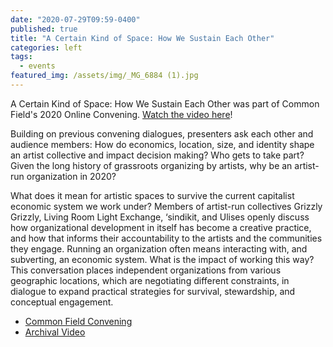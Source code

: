 ```yaml
---
date: "2020-07-29T09:59-0400"
published: true
title: "A Certain Kind of Space: How We Sustain Each Other"
categories: left
tags:
  - events
featured_img: /assets/img/_MG_6884 (1).jpg
---
```


A Certain Kind of Space: How We Sustain Each Other was part of Common Field's 2020 Online Convening. [Watch the video here](https://www.commonfield.org/convenings/3248/documentation/4170/a-certain-kind-of-space-how-we-sustain-each-other)!

Building on previous convening dialogues, presenters ask each other and audience members: How do economics, location, size, and identity shape an artist collective and impact decision making? Who gets to take part? Given the long history of grassroots organizing by artists, why be an artist-run organization in 2020?

What does it mean for artistic spaces to survive the current capitalist economic system we work under? Members of artist-run collectives Grizzly Grizzly, Living Room Light Exchange, ‘sindikit, and Ulises openly discuss how organizational development in itself has become a creative practice, and how that informs their accountability to the artists and the communities they engage. Running an organization often means interacting with, and subverting, an economic system. What is the impact of working this way? This conversation places independent organizations from various geographic locations, which are negotiating different constraints, in dialogue to expand practical strategies for survival, stewardship, and conceptual engagement.

- [Common Field Convening](https://www.commonfield.org/convenings/3248/documentation/4170/a-certain-kind-of-space-how-we-sustain-each-other)
- [Archival Video](https://vimeo.com/419445780)
